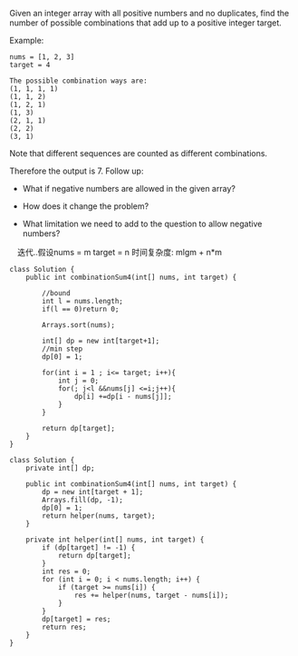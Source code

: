 Given an integer array with all positive numbers and no duplicates, find the number of possible combinations that add up to a positive integer target.

Example:
```
nums = [1, 2, 3]
target = 4

The possible combination ways are:
(1, 1, 1, 1)
(1, 1, 2)
(1, 2, 1)
(1, 3)
(2, 1, 1)
(2, 2)
(3, 1)
```
Note that different sequences are counted as different combinations.

Therefore the output is 7.
Follow up:
* What if negative numbers are allowed in the given array?

* How does it change the problem?

* What limitation we need to add to the question to allow negative numbers?




&emsp;迭代..假设nums = m target = n 时间复杂度: mlgm + n*m
```
class Solution {
    public int combinationSum4(int[] nums, int target) {
        
        //bound
        int l = nums.length;
        if(l == 0)return 0;
        
        Arrays.sort(nums);
        
        int[] dp = new int[target+1];
        //min step
        dp[0] = 1;
        
        for(int i = 1 ; i<= target; i++){
            int j = 0;
            for(; j<l &&nums[j] <=i;j++){
                dp[i] +=dp[i - nums[j]];  
            }
        }
        
        return dp[target];
    }
}
```

```
class Solution {
    private int[] dp;

    public int combinationSum4(int[] nums, int target) {
        dp = new int[target + 1];
        Arrays.fill(dp, -1);
        dp[0] = 1;
        return helper(nums, target);
    }

    private int helper(int[] nums, int target) {
        if (dp[target] != -1) {
            return dp[target];
        }
        int res = 0;
        for (int i = 0; i < nums.length; i++) {
            if (target >= nums[i]) {
                res += helper(nums, target - nums[i]);
            }
        }
        dp[target] = res;
        return res;
    }
}
```